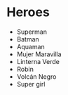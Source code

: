 # Heroes

* Superman
* Batman
* Aquaman
* Mujer Maravilla
* Linterna Verde
* Robin
* Volcán Negro
* Super girl
